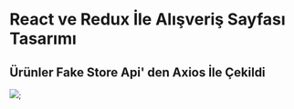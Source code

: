 <h1>React ve Redux İle Alışveriş Sayfası Tasarımı </h1>

<h2>Ürünler Fake Store Api' den Axios İle Çekildi</h2>

![](screen.gif);

